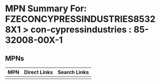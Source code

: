 



# MPN Summary For: FZECONCYPRESSINDUSTRIES85328X1 > con-cypressindustries : 85-32008-00X-1

## MPNs
  

|MPN|Direct Links|Search Links|
| :--- | :--- | :--- |
||||
